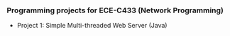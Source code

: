 ### Programming projects for ECE-C433 (Network Programming)
* Project 1: Simple Multi-threaded Web Server (Java)
